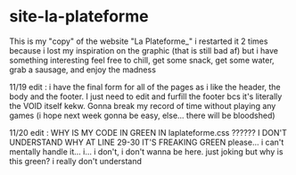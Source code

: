 # site-la-plateforme

This is my "copy" of the website "La Plateforme_"
i restarted it 2 times because i lost my inspiration on the graphic (that is still bad af) but i have something interesting
feel free to chill, get some snack, get some water, grab a sausage, and enjoy the madness

11/19 edit : i have the final form for all of the pages as i like the header, the body and the footer. I just need to edit and furfill the footer bcs it's literally the VOID itself kekw.
Gonna break my record of time without playing any games (i hope next week gonna be easy, else... there will be bloodshed)

11/20 edit : WHY IS MY CODE IN GREEN IN laplateforme.css ?????? I DON'T UNDERSTAND WHY AT LINE 29-30 IT'S FREAKING GREEN
please... i can't mentally handle it... i... i don't, i don't wanna be here. just joking but why is this green? i really don't understand  
